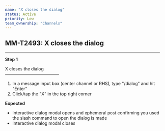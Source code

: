 ```yaml
---
name: "X closes the dialog"
status: Active
priority: Low
team_ownership: "Channels"
---
```


## MM-T2493: X closes the dialog

---

**Step 1**

X closes the dialog\
–––––––––––––––––––––––––

1. In a message input box (center channel or RHS), type "/dialog" and hit "Enter"
2. Click/tap the "X" in the top right corner

**Expected**

- Interactive dialog modal opens and ephemeral post confirming you used the slash command to open the dialog is made
- Interactive dialog modal closes
